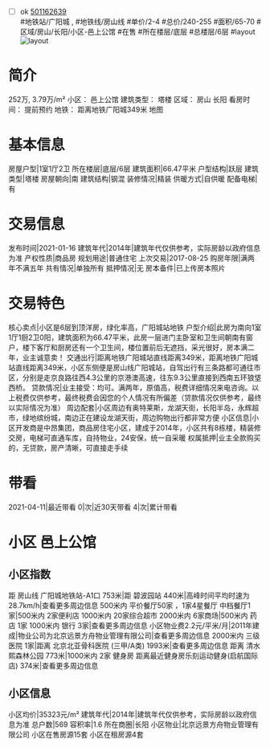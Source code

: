 - [ ] ok [501162639](https://bj.5i5j.com/ershoufang/501162639.html)  
 #地铁站/广阳城 ,  #地铁线/房山线
#单价/2-4 #总价/240-255 #面积/65-70   #区域/房山/长阳/小区-邑上公馆 #在售 #所在楼层/底层 #总楼层/6层 #layout 
![layout](http://image2a.5i5j.com/scm/HOUSE_CUSTOMER/cbb0d1f8675b425296a664d06ff24da1.jpg_P5.jpg) 
# 简介 
 252万,  3.79万/m² 
小区： 邑上公馆
建筑类型： 塔楼
区域： 房山 长阳
看房时间： 提前预约
地铁： 距离地铁广阳城349米 地图
# 基本信息 
 房屋户型|1室1厅2卫
所在楼层|底层/6层
建筑面积|66.47平米
户型结构|跃层
建筑类型|塔楼
房屋朝向|南
建筑结构|钢混
装修情况|精装
供暖方式|自供暖
配备电梯|有
# 交易信息 
 发布时间|2021-01-16
建筑年代|2014年|建筑年代仅供参考，实际房龄以政府信息为准
产权性质|商品房
规划用途|普通住宅
上次交易|2017-08-25
购房年限|满两年不满五年
共有情况|单独所有
抵押情况|无
房本备件|已上传房本照片
# 交易特色 
 核心卖点|小区是6层到顶洋房，绿化率高，广阳城站地铁
户型介绍|此房为南向1室1厅1厨2卫0阳，建筑面积为66.47平米，此房一层进门主卧室和卫生间朝南有窗户，楼下客厅和厨房还有一个卫生间，楼位置前后无遮挡，采光很好，房本满二年，业主诚意卖！
交通出行|距离地铁广阳城站直线距离349米，距离地铁广阳城站直线距离349米，小区东侧便是房山线广阳城站，自驾出行有三条路都可通往市区，分别是走京良路往西4.3公里的京港澳高速，往东9.3公里直接到西南五环狼垡西桥。
贷款情况|业主接受：均可。满两年，原值高，税费详细情况来电咨询。以上税费仅供参考，最终税费会因您的个人情况有所偏差（贷款情况仅供参考，最终以实际情况为准）
周边配套|小区周边有奥特莱斯，龙湖天街，长阳半岛，永辉超市，绿地缤纷城，南边正在建设龙湖天街，周边购物出行都非常方便
小区信息|小区开发商是中昂集团，商品房住宅小区，建成于2014年，小区共有8栋楼，精装修交房，电梯可直通车库，自持物业，24安保，统一自采暖
权属抵押|业主全款购买的，无贷款，房产清晰，可直接走手续
# 带看 
 2021-04-11|最近带看	 0|次|近30天带看	 4|次|累计带看
# 小区 邑上公馆
## 小区指数 
 距 房山线 广阳城地铁站-A1口 753米|距 碧波园站 440米|高峰时间平均时速为28.7km/h|查看更多周边信息
500米内 平价餐厅50家 ，1家4星餐厅
中档餐厅1家|500米内 2家便利店
1000米内 20家综合超市
2000米内 6家商场|500米内 药店 1家
1000米内 银行 3家|查看更多周边信息
小区物业费2.2元/平米/月|2011年建成|物业公司为北京远景方舟物业管理有限公司|查看更多周边信息
2000米内 三级医院 1家|距离 北京北亚骨科医院 (三甲/A类) 1993米|查看更多周边信息
距离 清水熙森林公园 773米|1000米内 2家 健身房
距离最近健身房乐刻运动健身(启航国际店) 374米|查看更多周边信息
## 小区信息 
 小区均价|35323元/m²
建筑年代|2014年|建筑年代仅供参考，实际房龄以政府信息为准
总户数|569
容积率|1.6
所在商圈|长阳
小区物业|北京远景方舟物业管理有限公司
小区在售房源15套
小区在租房源4套
